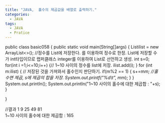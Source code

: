 ```yaml
---
title: "JAVA,  홀수의 제곱값을 배열로 출력하기."
categories:
  - JAVA
tags:
  - JAVA
  - Pratice
---
```


public class basic058 {
	public static void main(String[]args) {
		List<Integer>ilist = new ArrayList<>(); //정수를 List에 저장한다. <integer>를 이용하여 정수로 한정. List에 저장할 수가 int타입이므로 랩퍼클래스 integer를 이용하여 List<Ineger>로 선언하고 생성.
		int s=0;
		for(int i =1;i<=10;i++) {// 1~10 사이의 정수를 list에 저장.
			ilist.add(i);
		}
		for (int m:ilist) {	// 저장된 것을 가져와서 홀수인지 판단하기.
			if(m%2 == 1) {
				s+=m*m;	//홀수면 제곱, s에 제곱의 합을 저장.
				System.out.printf("%d\t", m*m);
			}
		}
		System.out.println();
		System.out.println("1~10 사이의 홀수에 대한 제곱합 : "+s);
	}

}

//결과
1	9	25	49	81	
1~10 사이의 홀수에 대한 제곱합 : 165